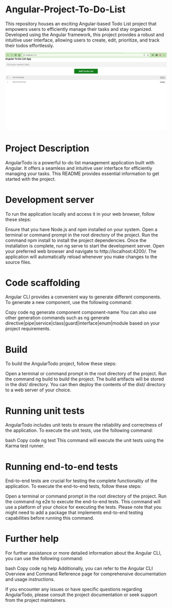 # Angular-Project-To-Do-List
 This repository houses an exciting Angular-based Todo List project that empowers users to efficiently manage their tasks and stay organized. Developed using the Angular framework, this project provides a robust and intuitive user interface, allowing users to create, edit, prioritize, and track their todos effortlessly.

[![Angular To-Do List vídeo](./images/test.png)](https://www.youtube.com/watch?v=x-lQa10BMfw)

# Project Description
AngularTodo is a powerful to-do list management application built with Angular. It offers a seamless and intuitive user interface for efficiently managing your tasks. This README provides essential information to get started with the project.

# Development server
To run the application locally and access it in your web browser, follow these steps:

Ensure that you have Node.js and npm installed on your system.
Open a terminal or command prompt in the root directory of the project.
Run the command npm install to install the project dependencies.
Once the installation is complete, run ng serve to start the development server.
Open your preferred web browser and navigate to http://localhost:4200/.
The application will automatically reload whenever you make changes to the source files.

# Code scaffolding
Angular CLI provides a convenient way to generate different components. To generate a new component, use the following command:

Copy code
ng generate component component-name
You can also use other generation commands such as ng generate directive|pipe|service|class|guard|interface|enum|module based on your project requirements.

# Build
To build the AngularTodo project, follow these steps:

Open a terminal or command prompt in the root directory of the project.
Run the command ng build to build the project.
The build artifacts will be stored in the dist/ directory.
You can then deploy the contents of the dist/ directory to a web server of your choice.

# Running unit tests
AngularTodo includes unit tests to ensure the reliability and correctness of the application. To execute the unit tests, use the following command:

bash
Copy code
ng test
This command will execute the unit tests using the Karma test runner.

# Running end-to-end tests
End-to-end tests are crucial for testing the complete functionality of the application. To execute the end-to-end tests, follow these steps:

Open a terminal or command prompt in the root directory of the project.
Run the command ng e2e to execute the end-to-end tests.
This command will use a platform of your choice for executing the tests.
Please note that you might need to add a package that implements end-to-end testing capabilities before running this command.

# Further help
For further assistance or more detailed information about the Angular CLI, you can use the following command:

bash
Copy code
ng help
Additionally, you can refer to the Angular CLI Overview and Command Reference page for comprehensive documentation and usage instructions.

If you encounter any issues or have specific questions regarding AngularTodo, please consult the project documentation or seek support from the project maintainers.